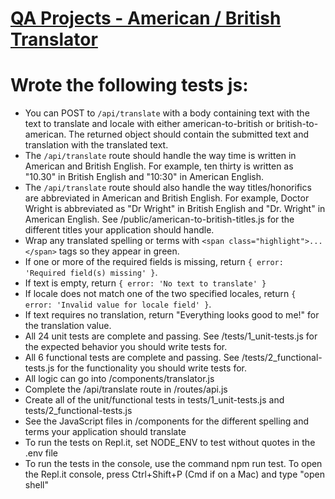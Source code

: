 # [QA Projects - American / British Translator](#)
# Wrote the following tests js:

- You can POST to `/api/translate` with a body containing text with the text to translate and locale with either american-to-british or british-to-american. The returned object should contain the submitted text and translation with the translated text.
- The `/api/translate` route should handle the way time is written in American and British English. For example, ten thirty is written as "10.30" in British English and "10:30" in American English.
- The `/api/translate` route should also handle the way titles/honorifics are abbreviated in American and British English. For example, Doctor Wright is abbreviated as "Dr Wright" in British English and "Dr. Wright" in American English. See /public/american-to-british-titles.js for the different titles your application should handle.
- Wrap any translated spelling or terms with `<span class="highlight">...</span>` tags so they appear in green.
- If one or more of the required fields is missing, return `{ error: 'Required field(s) missing' }`.
- If text is empty, return `{ error: 'No text to translate' }`
- If locale does not match one of the two specified locales, return `{ error: 'Invalid value for locale field' }`.
- If text requires no translation, return "Everything looks good to me!" for the translation value.
- All 24 unit tests are complete and passing. See /tests/1_unit-tests.js for the expected behavior you should write tests for.
- All 6 functional tests are complete and passing. See /tests/2_functional-tests.js for the functionality you should write tests for.
- All logic can go into /components/translator.js
- Complete the /api/translate route in /routes/api.js
- Create all of the unit/functional tests in tests/1_unit-tests.js and tests/2_functional-tests.js
- See the JavaScript files in /components for the different spelling and terms your application should translate
- To run the tests on Repl.it, set NODE_ENV to test without quotes in the .env file
- To run the tests in the console, use the command npm run test. To open the Repl.it console, press Ctrl+Shift+P (Cmd if on a Mac) and type "open shell"